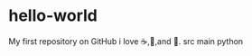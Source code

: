 # hello-world
My first repository on GitHub
i love :coffee:,:pizza:,and :dancer:.
  src 
    main 
      python
